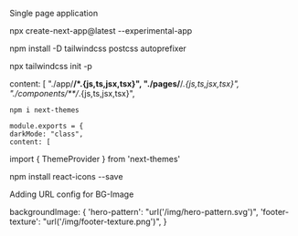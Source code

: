 Single page application

npx create-next-app@latest --experimental-app

npm install -D tailwindcss postcss autoprefixer

npx tailwindcss init -p

content: [
    "./app/**/*.{js,ts,jsx,tsx}",
    "./pages/**/*.{js,ts,jsx,tsx}",
    "./components/**/*.{js,ts,jsx,tsx}",

    npm i next-themes

    module.exports = {
    darkMode: "class",
    content: [


import { ThemeProvider } from 'next-themes'

npm install react-icons --save

Adding URL config for BG-Image

backgroundImage: {
        'hero-pattern': "url('/img/hero-pattern.svg')",
        'footer-texture': "url('/img/footer-texture.png')",
      }

